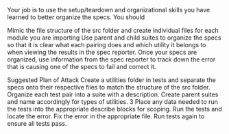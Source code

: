 Your job is to use the setup/teardown and organizational skills you have learned to better organize the specs. You should

Mimic the file structure of the src folder and create individual files for each module you are importing
Use parent and child suites to organize the specs so that it is clear what each pairing does and which utility it belongs to when viewing the results in the spec reporter.
Once your specs are organized, use information from the spec reporter to track down the error that is causing one of the specs to fail and correct it.

Suggested Plan of Attack
Create a utilities folder in tests and separate the specs onto their respective files to match the structure of the src folder.
Organize each test pair into a suite with a description. Create parent suites and name accordingly for types of utilities. 3 Place any data needed to run the tests into the appropriate describe blocks for scoping.
Run the tests and locate the error.
Fix the error in the appropriate file.
Run tests again to ensure all tests pass.
